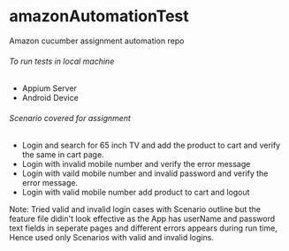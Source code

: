 # amazonAutomationTest

Amazon cucumber assignment automation repo

###### To run tests in local machine

-   Appium Server
-   Android Device

###### Scenario covered for assignment

- Login and search for 65 inch TV and add the product to cart and verify the same in cart page.
- Login with invalid mobile number and verify the error message
- Login with vaild mobile number and invalid password and verify the error message.
- Login with valid mobile number add product to cart and logout

Note: Tried valid and invalid login cases with Scenario outline but the feature file didin't look effective
as the App has userName and password text fields in seperate pages and different errors appears during run time,
Hence used only Scenarios with valid and invalid logins.


